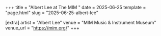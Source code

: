 +++
title = "Albert Lee at The MIM "
date = 2025-06-25
template = "page.html"
slug = "2025-06-25-albert-lee"

[extra]
artist = "Albert Lee"
venue = "MIM Music & Instrument Museum"
venue_url = "https://mim.org/"
+++

